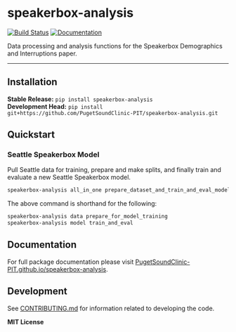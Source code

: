 # speakerbox-analysis

[![Build Status](https://github.com/PugetSoundClinic-PIT/speakerbox-analysis/workflows/CI/badge.svg)](https://github.com/PugetSoundClinic-PIT/speakerbox-analysis/actions)
[![Documentation](https://github.com/PugetSoundClinic-PIT/speakerbox-analysis/workflows/Documentation/badge.svg)](https://PugetSoundClinic-PIT.github.io/speakerbox-analysis)

Data processing and analysis functions for the Speakerbox Demographics and Interruptions paper.

---

## Installation

**Stable Release:** `pip install speakerbox-analysis`<br>
**Development Head:** `pip install git+https://github.com/PugetSoundClinic-PIT/speakerbox-analysis.git`

## Quickstart

### Seattle Speakerbox Model

Pull Seattle data for training, prepare and make splits, and 
finally train and evaluate a new Seattle Speakerbox model.


```bash
speakerbox-analysis all_in_one prepare_dataset_and_train_and_eval_model
```

The above command is shorthand for the following:

```bash
speakerbox-analysis data prepare_for_model_training
speakerbox-analysis model train_and_eval
```

## Documentation

For full package documentation please visit [PugetSoundClinic-PIT.github.io/speakerbox-analysis](https://PugetSoundClinic-PIT.github.io/speakerbox-analysis).

## Development

See [CONTRIBUTING.md](CONTRIBUTING.md) for information related to developing the code.

**MIT License**
